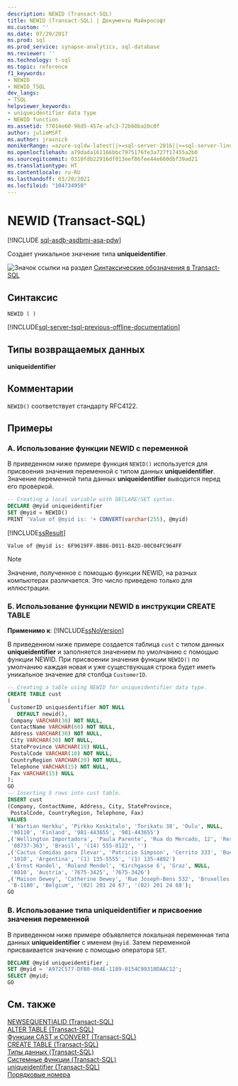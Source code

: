 ```yaml
---
description: NEWID (Transact-SQL)
title: NEWID (Transact-SQL) | Документы Майкрософт
ms.custom: ''
ms.date: 07/29/2017
ms.prod: sql
ms.prod_service: synapse-analytics, sql-database
ms.reviewer: ''
ms.technology: t-sql
ms.topic: reference
f1_keywords:
- NEWID
- NEWID_TSQL
dev_langs:
- TSQL
helpviewer_keywords:
- uniqueidentifier data type
- NEWID function
ms.assetid: f7014e60-96d5-457e-afc3-72b60ba20c0f
author: julieMSFT
ms.author: jrasnick
monikerRange: =azure-sqldw-latest||>=sql-server-2016||>=sql-server-linux-2017||=azuresqldb-mi-current
ms.openlocfilehash: a79dada161166bbc7975176fe3a727f17455a2b0
ms.sourcegitcommit: 0310fdb22916df013eef86fee44e660dbf39ad21
ms.translationtype: HT
ms.contentlocale: ru-RU
ms.lasthandoff: 03/20/2021
ms.locfileid: "104734950"
---
```

# <a name="newid-transact-sql"></a>NEWID (Transact-SQL)

[!INCLUDE [sql-asdb-asdbmi-asa-pdw](../../includes/applies-to-version/sql-asdb-asdbmi-asa.md)]

Создает уникальное значение типа **uniqueidentifier**.  
  
![Значок ссылки на раздел](../../database-engine/configure-windows/media/topic-link.gif "Значок ссылки на раздел") [Синтаксические обозначения в Transact-SQL](../../t-sql/language-elements/transact-sql-syntax-conventions-transact-sql.md)  
  
## <a name="syntax"></a>Синтаксис  
  
```syntaxsql 
NEWID ( )  
```  
  
[!INCLUDE[sql-server-tsql-previous-offline-documentation](../../includes/sql-server-tsql-previous-offline-documentation.md)]

## <a name="return-types"></a>Типы возвращаемых данных
 **uniqueidentifier**  
  
## <a name="remarks"></a>Комментарии  
 `NEWID()` соответствует стандарту RFC4122.  
  
## <a name="examples"></a>Примеры  
  
### <a name="a-using-the-newid-function-with-a-variable"></a>A. Использование функции NEWID с переменной  
 В приведенном ниже примере функция `NEWID()` используется для присвоения значения переменной с типом данных **uniqueidentifier**. Значение переменной типа данных **uniqueidentifier** выводится перед его проверкой.  
  
```sql
-- Creating a local variable with DECLARE/SET syntax.  
DECLARE @myid uniqueidentifier  
SET @myid = NEWID()  
PRINT 'Value of @myid is: '+ CONVERT(varchar(255), @myid)  
```  
  
 [!INCLUDE[ssResult](../../includes/ssresult-md.md)]  
  
```  
Value of @myid is: 6F9619FF-8B86-D011-B42D-00C04FC964FF  
```  
  
> [!NOTE]  
>  Значение, полученное с помощью функции NEWID, на разных компьютерах различается. Это число приведено только для иллюстрации.  
  
### <a name="b-using-newid-in-a-create-table-statement"></a>Б. Использование функции NEWID в инструкции CREATE TABLE  
  
**Применимо к**: [!INCLUDE[ssNoVersion](../../includes/ssnoversion-md.md)]
  
 В приведенном ниже примере создается таблица `cust` с типом данных **uniqueidentifier** и заполняется значением по умолчанию с помощью функции NEWID. При присвоении значения функции `NEWID()` по умолчанию каждая новая и уже существующая строка будет иметь уникальное значение для столбца `CustomerID`.  
  
```sql
-- Creating a table using NEWID for uniqueidentifier data type.  
CREATE TABLE cust  
(  
 CustomerID uniqueidentifier NOT NULL  
   DEFAULT newid(),  
 Company VARCHAR(30) NOT NULL,  
 ContactName VARCHAR(60) NOT NULL,   
 Address VARCHAR(30) NOT NULL,   
 City VARCHAR(30) NOT NULL,  
 StateProvince VARCHAR(10) NULL,  
 PostalCode VARCHAR(10) NOT NULL,   
 CountryRegion VARCHAR(20) NOT NULL,   
 Telephone VARCHAR(15) NOT NULL,  
 Fax VARCHAR(15) NULL  
);  
GO  
-- Inserting 5 rows into cust table.  
INSERT cust  
(Company, ContactName, Address, City, StateProvince,   
 PostalCode, CountryRegion, Telephone, Fax)  
VALUES  
 ('Wartian Herkku', 'Pirkko Koskitalo', 'Torikatu 38', 'Oulu', NULL,  
 '90110', 'Finland', '981-443655', '981-443655')  
,('Wellington Importadora', 'Paula Parente', 'Rua do Mercado, 12', 'Resende', 'SP',  
 '08737-363', 'Brasil', '(14) 555-8122', '')  
,('Cactus Comidas para Ilevar', 'Patricio Simpson', 'Cerrito 333', 'Buenos Aires', NULL,   
 '1010', 'Argentina', '(1) 135-5555', '(1) 135-4892')  
,('Ernst Handel', 'Roland Mendel', 'Kirchgasse 6', 'Graz', NULL,  
 '8010', 'Austria', '7675-3425', '7675-3426')  
,('Maison Dewey', 'Catherine Dewey', 'Rue Joseph-Bens 532', 'Bruxelles', NULL,  
 'B-1180', 'Belgium', '(02) 201 24 67', '(02) 201 24 68');  
GO
```  
  
### <a name="c-using-uniqueidentifier-and-variable-assignment"></a>В. Использование типа uniqueidentifier и присвоение значения переменной  
 В приведенном ниже примере объявляется локальная переменная типа данных **uniqueidentifier** с именем `@myid`. Затем переменной присваивается значение с помощью оператора `SET`.  
  
```sql  
DECLARE @myid uniqueidentifier ;  
SET @myid = 'A972C577-DFB0-064E-1189-0154C99310DAAC12';  
SELECT @myid;  
GO  
```  
  
## <a name="see-also"></a>См. также  
 [NEWSEQUENTIALID (Transact-SQL)](../../t-sql/functions/newsequentialid-transact-sql.md)   
 [ALTER TABLE (Transact-SQL)](../../t-sql/statements/alter-table-transact-sql.md)   
 [Функции CAST и CONVERT (Transact-SQL)](../../t-sql/functions/cast-and-convert-transact-sql.md)   
 [CREATE TABLE (Transact-SQL)](../../t-sql/statements/create-table-transact-sql.md)   
 [Типы данных (Transact-SQL)](../../t-sql/data-types/data-types-transact-sql.md)   
 [Системные функции (Transact-SQL)](../../relational-databases/system-functions/system-functions-category-transact-sql.md)   
 [uniqueidentifier (Transact-SQL)](../../t-sql/data-types/uniqueidentifier-transact-sql.md)   
 [Порядковые номера](../../relational-databases/sequence-numbers/sequence-numbers.md)  
  
  

